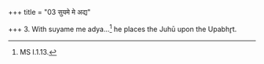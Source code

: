 +++
title = "03 सुयमे मे अद्य"

+++
3. With suyame me adya...[^1] he places the Juhū upon the Upabhr̥t.  

[^1]: MS I.1.13. 
